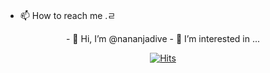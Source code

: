 
<!---<img src="https://img.shields.io/badge/Python-3776AB?style=for-the-badge&logo=Python&logoColor=white"><img src="https://img.shields.io/badge/mysql-4479A1?style=for-the-badge&logo=mysql&logoColor=white"><img src="https://img.shields.io/badge/linux-FCC624?style=for-the-badge&logo=linux&logoColor=black">
<img src="https://img.shields.io/badge/github-181717?style=for-the-badge&logo=github&logoColor=white">ㄹ
- 🌱 I’m currently learning ...
- 💞️ I’m looking to collaborate on ...--->
- 📫 How to reach me .ㄹ
<!---
nananjadive/nananjadive is a ✨ special ✨ repository because its `README.md` (this file) appears on your GitHub profile.
You can click the Preview link to take a look at your changes.

--->
<div align="center">
- 👋 Hi, I’m @nananjadive
- 👀 I’m interested in ...


[![Hits](https://hits.seeyoufarm.com/api/count/incr/badge.svg?url=https%3A%2F%2Fgithub.com%2Fnananjadive&count_bg=%23E7B2D9&title_bg=%23CBB3FF&icon=&icon_color=%23E7E7E7&title=hits&edge_flat=false)](https://github.com/nananjadive)
</div>


